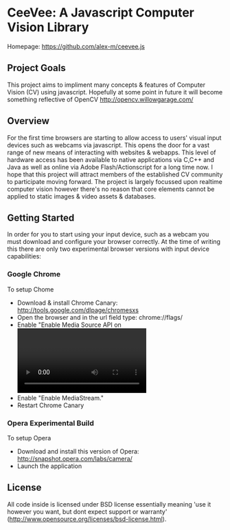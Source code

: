 # CeeVee: A Javascript Computer Vision Library

Homepage: https://github.com/alex-m/ceevee.js


## Project Goals
This project aims to impliment many concepts & features of Computer Vision (CV) using javascript. 
Hopefully at some point in future it will become something reflective of OpenCV http://opencv.willowgarage.com/

## Overview
For the first time browsers are starting to allow access to users' visual input devices such as webcams via javascript. This opens the door for a vast range of new means of interacting with websites & webapps.
This level of hardware access has been available to native applications via C,C++ and Java as well as online via Adobe Flash/Actionscript for a long time now. I hope that this project will attract members of the established CV community to participate moving forward.
The project is largely focussed upon realtime computer vision however there's no reason that core elements cannot be applied to static images & video assets & databases.
   
## Getting Started

In order for you to start using your input device, such as a webcam you must download and configure your browser correctly. At the time of writing this there are only two experimental browser versions with input device capabilities:

### Google Chrome 
To setup Chome

* Download & install Chrome Canary: http://tools.google.com/dlpage/chromesxs
* Open the browser and in the url field type: chrome://flags/
* Enable "Enable Media Source API on <video> elements."
* Enable "Enable MediaStream."
* Restart Chrome Canary

### Opera Experimental Build
To setup Opera

* Download and install this version of Opera: http://snapshot.opera.com/labs/camera/
* Launch the application


## License
All code inside is licensed under BSD license essentially meaning 'use it however you want, but dont expect support or warranty' (http://www.opensource.org/licenses/bsd-license.html).